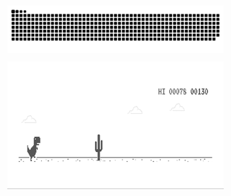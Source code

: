 
<div align="center">
<picture>
  <source
    media="(prefers-color-scheme: dark)"
    srcset="https://raw.githubusercontent.com/platane/snk/output/github-contribution-grid-snake-dark.svg"
  />
  <source
    media="(prefers-color-scheme: light)"
    srcset="https://raw.githubusercontent.com/platane/snk/output/github-contribution-grid-snake.svg"
  />
  <img
    alt="github contribution grid snake animation"
    src="https://raw.githubusercontent.com/platane/snk/output/github-contribution-grid-snake.svg"
  />
  </div>
<br/>
</picture>
<div align="center">
  <a href="https://chromedino.com" target="_blank">
    <img src="https://github.com/NgSao/NgSao/blob/main/dino.gif" alt="dino game" style="height:300px;">
  </a>
</div>

